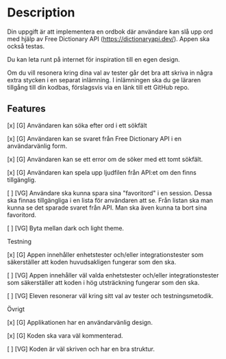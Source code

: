 # Description

Din uppgift är att implementera en ordbok där användare kan slå upp ord med hjälp av Free Dictionary API (https://dictionaryapi.dev/). Appen ska också testas.

Du kan leta runt på internet för inspiration till en egen design.

Om du vill resonera kring dina val av tester går det bra att skriva in några extra stycken i en separat inlämning. I inlämningen ska du ge läraren tillgång till din kodbas, förslagsvis via en länk till ett GitHub repo.

## Features

[x] [G] Användaren kan söka efter ord i ett sökfält

[x] [G] Användaren kan se svaret från Free Dictionary API i en användarvänlig form.

[x] [G] Användaren kan se ett error om de söker med ett tomt sökfält.

[x] [G] Användaren kan spela upp ljudfilen från API:et om den finns tillgänglig.

[ ] [VG] Användare ska kunna spara sina "favoritord" i en session. Dessa ska finnas tillgängliga i en lista för användaren att se. Från listan ska man kunna se det sparade svaret från API. Man ska även kunna ta bort sina favoritord.

[ ] [VG] Byta mellan dark och light theme.

Testning

[x] [G] Appen innehåller enhetstester och/eller integrationstester som säkerställer att koden huvudsakligen fungerar som den ska.

[ ] [VG] Appen innehåller väl valda enhetstester och/eller integrationstester som säkerställer att koden i hög utsträckning fungerar som den ska.

[ ] [VG] Eleven resonerar väl kring sitt val av tester och testningsmetodik.

Övrigt

[x] [G] Applikationen har en användarvänlig design.

[x] [G] Koden ska vara väl kommenterad.

[ ] [VG] Koden är väl skriven och har en bra struktur.